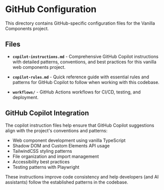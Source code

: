 # GitHub Configuration

This directory contains GitHub-specific configuration files for the Vanilla Components project.

## Files

- **`copilot-instructions.md`** - Comprehensive GitHub Copilot instructions with detailed patterns, conventions, and best practices for this vanilla web components project.

- **`copilot-rules.md`** - Quick reference guide with essential rules and patterns for GitHub Copilot to follow when working with this codebase.

- **`workflows/`** - GitHub Actions workflows for CI/CD, testing, and deployment.

## GitHub Copilot Integration

The copilot instruction files help ensure that GitHub Copilot suggestions align with the project's conventions and patterns:

- Web component development using vanilla TypeScript
- Shadow DOM and Custom Elements API usage  
- TailwindCSS styling patterns
- File organization and import management
- Accessibility best practices
- Testing patterns with Playwright

These instructions improve code consistency and help developers (and AI assistants) follow the established patterns in the codebase.